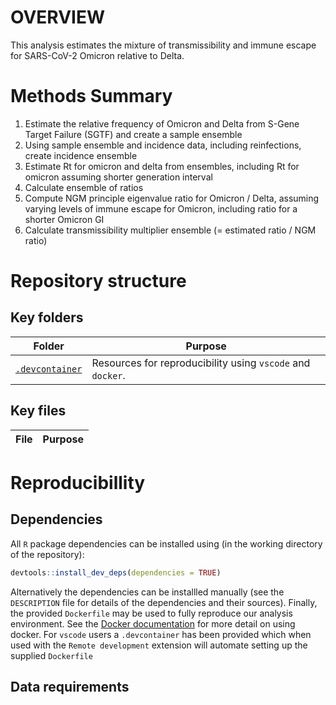 # OVERVIEW

This analysis estimates the mixture of transmissibility and immune escape for SARS-CoV-2 Omicron relative to Delta.

# Methods Summary

 1. Estimate the relative frequency of Omicron and Delta from S-Gene Target Failure (SGTF) and create a sample ensemble
 2. Using sample ensemble and incidence data, including reinfections, create incidence ensemble
 3. Estimate Rt for omicron and delta from ensembles, including Rt for omicron assuming shorter generation interval
 4. Calculate ensemble of ratios
 5. Compute NGM principle eigenvalue ratio for Omicron / Delta, assuming varying levels of immune escape for Omicron, including ratio for a shorter Omicron GI
 6. Calculate transmissibility multiplier ensemble (= estimated ratio / NGM ratio)

# Repository structure

## Key folders

Folder| Purpose
---|---
[`.devcontainer`](.devcontainer/) | Resources for reproducibility using `vscode` and `docker`.
## Key files

File | Purpose
---|---

# Reproducibillity

## Dependencies

All `R` package dependencies can be installed using (in the working directory of the repository): 

```r
devtools::install_dev_deps(dependencies = TRUE)
```

Alternatively the dependencies can be installled manually (see the `DESCRIPTION` file for details of the dependencies and their sources). Finally, the provided `Dockerfile` may be used to fully reproduce our analysis environment. See the [Docker documentation](https://docs.docker.com) for more detail on using docker. For `vscode` users a `.devcontainer` has been provided which when used with the `Remote development` extension will automate setting up the supplied `Dockerfile`

## Data requirements
